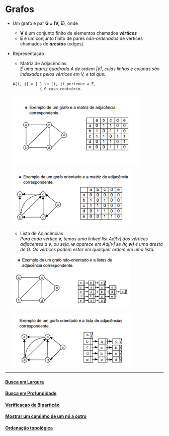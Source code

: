# Grafos
- Um grafo é par **G = (V, E)**, onde
	- **V** é um conjunto finito de elementos chamados **_vértices_**
	-  **E** é um conjunto finito de pares _não-ordenados_ de vértices chamados de **_arestas_** (edges).

- Representação
	- Matriz de Adjacências  
	_É uma matriz quadrada A de ordem |V|, cujas linhas e colunas são indexadas pelos vértices em V, e tal que:_
	```
	A[i, j] = { 1 se (i, j) pertence a E,
		        { 0 caso contrário.
	```
	![](/img/matriz_adj.png)

	![](/img/matriz_adj_dir.png)

	- Lista de Adjacências  
	_Para cada vértice **v**, temos uma linked list Adj[v] dos 	vértices adjacentes a **v**, ou seja, **w** aparece em Adj[v] se **(v, w)** é uma aresta de G. Os vértices podem estar em qualquer ordem em uma lista._

	![](/img/lista_adj.png)

	![](/img/lista_adj_dir.png)

---

#### [Busca em Largura](busca_em_largura/readme.md)
#### [Busca em Profundidade](busca_em_profundidade/readme.md)
#### [Verificacao de Bipartição](bipartido/readme.md)
#### [Mostrar um caminho de um nó a outro](caminho/readme.md)
#### [Ordenação topológica](ordenacao_topologica/readme.md)
